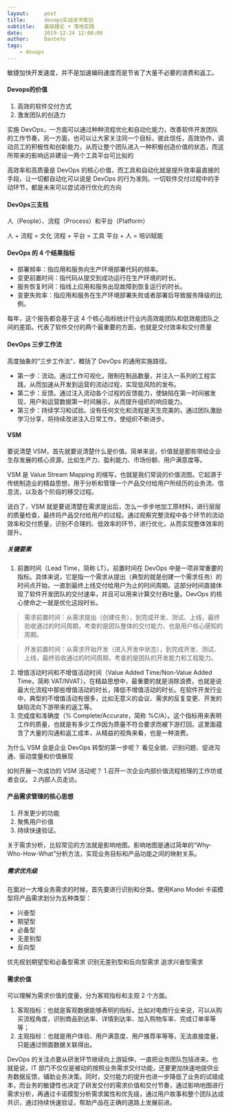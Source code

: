```yaml
---
layout:     post
title:      devops实战读书笔记
subtitle:   基础理论 + 落地实践
date:       2019-12-24 12:00:00
author:     DanteYu
tags:
    - devops
---
```


敏捷加快开发速度，并不是加速编码速度而是节省了大量不必要的浪费和返工。

#### Devops的价值
1. 高效的软件交付方式
2. 激发团队的创造力

实施 DevOps，一方面可以通过种种流程优化和自动化能力，改善软件开发团队的工作节奏，另一方面，也可以让大家关注同一个目标，彼此信任，高效协作，调动员工的积极性和创新能力，从而让整个团队进入一种积极创造价值的状态，而这所带来的影响远非建设一两个工具平台可比拟的

高效率和高质量是 DevOps 的核心价值，而工具和自动化就是提升效率最直接的手段，让一切都自动化可以说是 DevOps 的行为准则。一切软件交付过程中的手动环节，都是未来可以尝试进行优化的方向

#### DevOps三支柱
人（People）、流程（Process）和平台（Platform）

人 + 流程 = 文化
流程 + 平台 = 工具
平台 + 人 = 培训赋能

#### DevOps 的 4 个结果指标
* 部署频率：指应用和服务向生产环境部署代码的频率。
* 变更前置时间：指代码从提交到成功运行在生产环境的时长。
* 服务恢复时间：指线上应用和服务出现故障到恢复运行的时长。
* 变更失败率：指应用和服务在生产环境部署失败或者部署后导致服务降级的比例。

每年，这个报告都会基于这 4 个核心指标统计行业内高效能团队和低效能团队之间的差距。代表了软件交付的两个最重要的方面，也就是交付效率和交付质量

#### DevOps 三步工作法
高度抽象的“三步工作法”，概括了 DevOps 的通用实施路径。
* 第一步：流动。通过工作可视化，限制在制品数量，并注入一系列的工程实践，从而加速从开发到运营的流动过程，实现低风险的发布。
* 第二步：反馈。通过注入流动各个过程的反馈能力，使缺陷在第一时间被发现，用户和运营数据第一时间展示，从而提升组织的响应能力。
* 第三步：持续学习和试验。没有任何文化和流程是天生完美的，通过团队激励学习分享，将持续改进注入日常工作，使组织不断进步。

#### VSM

要说清楚 VSM，首先就要说清楚什么是价值。简单来说，价值就是那些带给企业生存发展的核心资源，比如生产力、盈利能力、市场份额、用户满意度等。

VSM 是 Value Stream Mapping 的缩写，也就是我们常说的价值流图。它起源于传统制造业的精益思想，用于分析和管理一个产品交付给用户所经历的业务流、信息流，以及各个阶段的移交过程。

说白了，VSM 就是要说清楚在需求提出后，怎么一步步地加工原材料，进行层层的质量检查，最终将产品交付给用户的过程。通过观察完整流程中各个环节的流动效率和交付质量，识别不合理的、低效率的环节，进行优化，从而实现整体效率的提升。

##### 关键要素
1. 前置时间（Lead Time，简称 LT）。前置时间在 DevOps 中是一项非常重要的指标。具体来说，它是指一个需求从提出（典型的就是创建一个需求任务）的时间点开始，一直到最终上线交付给用户为止的时间周期。这部分时间直接体现了软件开发团队的交付速率，并且可以用来计算交付吞吐量。DevOps 的核心使命之一就是优化这段时长。

> 需求前置时间：从需求提出（创建任务），到完成开发、测试、上线，最终验收通过的时间周期，考查的是团队整体的交付能力，也是用户核心感知的周期。

> 开发前置时间：从需求开始开发（进入开发中状态），到完成开发、测试、上线，最终验收通过的时间周期，考查的是团队的开发能力和工程能力。

2. 增值活动时间和不增值活动时间（Value Added Time/Non-Value Added Time，简称 VAT/NVAT）。在精益思想中，最重要的就是消除浪费，也就是说最大化流程中那些增值活动的时长，降低不增值活动的时长。在软件开发行业中，典型的不增值活动有很多，比如无意义的会议、需求的反复变更、开发的缺陷流向下游带来的返工等。
3. 完成度和准确度（% Complete/Accurate，简称 %C/A）。这个指标用来表明工作的质量，也就是有多少工作因为质量不符合要求而被下游打回。这里面蕴含了大量的沟通和返工成本，从精益的视角来看，也是一种浪费。

为什么 VSM 会是企业 DevOps 转型的第一步呢？
看见全貌、识别问题、促进沟通、驱动度量和价值展现

如何开展一次成功的 VSM 活动呢？
1.召开一次企业内部价值流程梳理的工作坊或者会议。
2.内部人员走访。

#### 产品需求管理的核心思想
1. 开发更少的功能
2. 聚焦用户价值
3. 持续快速验证。

关于需求分析，比较常见的方法就是影响地图。影响地图是通过简单的“Why-Who-How-What”分析方法，实现业务目标和产品功能之间的映射关系。

##### 需求优先级
在面对一大堆业务需求的时候，首先要进行识别和分类。使用Kano Model
卡诺模型将产品需求划分为五种类型：
* 兴奋型
* 期望型
* 必备型
* 无差别型
* 反向型

优先规划期望型和必备型需求
识别无差别型和反向型需求
追求兴奋型需求

#### 需求价值
可以理解为需求价值的度量，分为客观指标和主观 2 个方面。
1. 客观指标：也就是客观数据能够表明的指标，比如对电商行业来说，可以从购买流程角度，识别商品到达率、详情到达率、加入购物车率、完成订单率等等；
2. 主观指标：也就是用户体验、用户满意度、用户推荐率等等，无法直接度量，只能通过侧面数据关联得出。

DevOps 的关注点要从研发环节继续向上游延伸，一直把业务团队包括进来。也就是说，IT 部门不仅仅是被动的按照业务需求交付功能，还要更加快速地提供业务数据反馈，辅助业务决策。同时，交付能力的提升也进一步降低了业务的试错成本，而业务的敏捷性也决定了研发交付的需求价值和交付节奏，通过影响地图进行需求分析，再通过卡诺模型分析需求属性和优先级，通过用户故事和整个团队达成共识，通过持续快速验证，帮助产品在正确的道路上发展前进。
